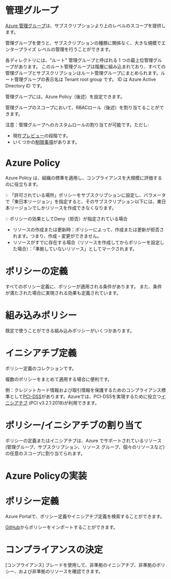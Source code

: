 # 管理グループ

[Azure 管理グループ](https://docs.microsoft.com/ja-jp/azure/governance/management-groups/overview)は、サブスクリプションより上のレベルのスコープを提供します。

管理グループを使うと、サブスクリプションの種類に関係なく、大きな規模でエンタープライズ レベルの管理を行うことができます。

各ディレクトリには、"ルート" 管理グループと呼ばれる 1 つの最上位管理グループがあります。 このルート管理グループは階層に組み込まれており、すべての管理グループとサブスクリプションはルート管理グループにまとめられます。ルート管理グループの表示名は Tenant root group です。 ID は Azure Active Directory ID です。

管理グループには、Azure Policy（後述）を設定できます。

管理グループのスコープにおいて、RBACロール（後述）を割り当てることができます。

注意：管理グループへのカスタムロールの割り当てが可能です。ただし:
- 現在[プレビュー](https://docs.microsoft.com/ja-jp/azure/role-based-access-control/custom-roles#custom-role-limits)の段階です。
- いくつかの[制限事項](https://docs.microsoft.com/ja-jp/azure/role-based-access-control/custom-roles#custom-role-limits)があります。

# Azure Policy

Azure Policy は、組織の標準を適用し、コンプライアンスを大規模に評価するのに役立ちます。

:bulb: 「許可されている場所」ポリシーをサブスクリプションに設定し、パラメータで「東日本リージョン」を指定すると、そのサブスクリプション以下には、東日本リージョンでしかリソースを作成できなくなります。

:bulb: ポリシーの効果としてDeny（拒否）が指定されている場合
- リソースの作成または更新時：ポリシーによって、作成または更新が拒否されます。つまり、作成・変更ができません。
- リソースがすでに存在する場合（リソースを作成してからポリシーを設定した場合）：「準拠していないリソース」としてマークされます。

# ポリシーの定義

すべてのポリシー定義に、ポリシーが適用される条件があります。 また、条件が満たされた場合に実現される効果も定義されています。

# 組み込みポリシー

既定で使うことができる組み込みポリシーがいくつかあります。

# イニシアチブ定義

ポリシー定義のコレクションです。

複数のポリシーをまとめて適用する場合に便利です。

例：クレジットカード情報および取引情報を保護するためのコンプライアンス標準として[PCI-DSS](https://ja.wikipedia.org/wiki/PCI%E3%83%87%E3%83%BC%E3%82%BF%E3%82%BB%E3%82%AD%E3%83%A5%E3%83%AA%E3%83%86%E3%82%A3%E3%82%B9%E3%82%BF%E3%83%B3%E3%83%80%E3%83%BC%E3%83%89)があります。Azureでは、PCI-DSSを実現するために役立つ[イニシアチブ](https://docs.microsoft.com/ja-jp/azure/governance/blueprints/samples/pci-dss-3.2.1/) (PCI v3.2.1:2018)が利用できます。

# ポリシー/イニシアチブの割り当て

ポリシーの定義またはイニシアチブは、Azure でサポートされているリソース (管理グループ、サブスクリプション、リソース グループ、個々のリソースなど) の任意のスコープに割り当てられます。

# Azure Policyの実装

# ポリシー定義

Azure Portalで、ポリシー定義やイニシアチブ定義を検索することができます。

[GitHub](https://github.com/Azure/azure-policy/tree/master/samples)からポリシーをインポートすることができます。

# コンプライアンスの決定

[コンプライアンス] ブレードを使用して、非準拠のイニシアチブ、非準拠のポリシー、および非準拠のリソースを確認できます。

